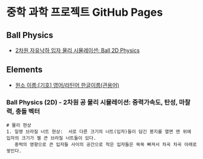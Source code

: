 # 중학 과학 프로젝트 GitHub Pages

## Ball Physics
- [2차원 자유낙하 입자 물리 시뮬레이션: Ball 2D Physics](https://mark2021-github.github.io/Ball2D-Physics/) 

## Elements
- [원소 이름:[기호] 영어/라틴어 한글이름(관용어)](https://mark2021-github.github.io/Elements/)

### Ball Physics (2D) - 2차원 공 물리 시뮬레이션: 중력가속도, 탄성, 마찰력, 충돌 벡터 

```
# 물리 현상 
1. 일명 브라질 너트 현상:  서로 다른 크기의 너트(입자)들이 담긴 봉지를 열면 맨 위에 입자의 크기가 젤 큰 브라질 너트들이 있다.  
   중력의 영향으로 큰 입자들 사이의 공간으로 작은 입자들은 쑥쑥 빠져서 차곡 차곡 아래로 쌓인다. 

```
